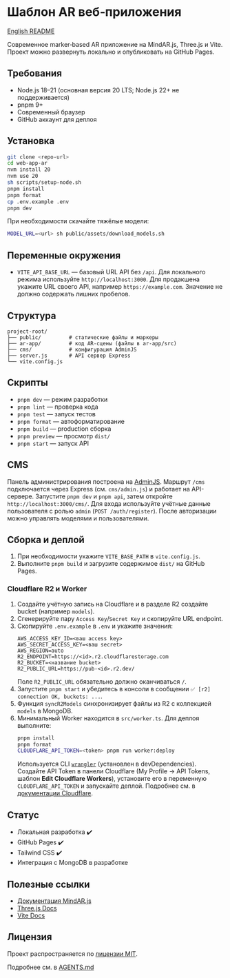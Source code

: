 # Шаблон AR веб‑приложения

[English README](./README.en.md)

Современное marker‑based AR приложение на MindAR.js, Three.js и Vite. Проект можно развернуть локально и опубликовать на GitHub Pages.

## Требования

- Node.js 18–21 (основная версия 20 LTS; Node.js 22+ не поддерживается)
- pnpm 9+
- Современный браузер
- GitHub аккаунт для деплоя

## Установка

```bash
git clone <repo-url>
cd web-app-ar
nvm install 20
nvm use 20
sh scripts/setup-node.sh
pnpm install
pnpm format
cp .env.example .env
pnpm dev
```

При необходимости скачайте тяжёлые модели:

```bash
MODEL_URL=<url> sh public/assets/download_models.sh
```

## Переменные окружения

- `VITE_API_BASE_URL` — базовый URL API без `/api`.
  Для локального режима используйте `http://localhost:3000`. Для продакшена укажите URL своего API, например `https://example.com`.
  Значение не должно содержать лишних пробелов.

## Структура

```plaintext
project-root/
├── public/         # статические файлы и маркеры
├── ar-app/         # код AR‑сцены (файлы в ar-app/src)
├── cms/            # конфигурация AdminJS
├── server.js       # API сервер Express
└── vite.config.js
```

## Скрипты

- `pnpm dev` — режим разработки
- `pnpm lint` — проверка кода
- `pnpm test` — запуск тестов
- `pnpm format` — автоформатирование
- `pnpm build` — production сборка
- `pnpm preview` — просмотр `dist/`
- `pnpm start` — запуск API

## CMS

Панель администрирования построена на [AdminJS](https://github.com/SoftwareBrothers/adminjs).
Маршрут `/cms` подключается через Express (см. `cms/admin.js`) и работает на API-сервере.
Запустите `pnpm dev` и `pnpm api`, затем откройте
`http://localhost:3000/cms/`.
Для входа используйте учётные данные пользователя с ролью `admin`
(`POST /auth/register`). После авторизации можно управлять моделями и
пользователями.

## Сборка и деплой

1. При необходимости укажите `VITE_BASE_PATH` в `vite.config.js`.
2. Выполните `pnpm build` и загрузите содержимое `dist/` на GitHub Pages.

### Cloudflare R2 и Worker

1. Создайте учётную запись на Cloudflare и в разделе R2 создайте bucket (например `models`).
2. Сгенерируйте пару `Access Key`/`Secret Key` и скопируйте URL endpoint.
3. Скопируйте `.env.example` в `.env` и укажите значения:
   ```
   AWS_ACCESS_KEY_ID=<ваш access key>
   AWS_SECRET_ACCESS_KEY=<ваш secret>
   AWS_REGION=auto
   R2_ENDPOINT=https://<id>.r2.cloudflarestorage.com
   R2_BUCKET=<название bucket>
   R2_PUBLIC_URL=https://pub-<id>.r2.dev/
   ```
   Поле `R2_PUBLIC_URL` обязательно должно оканчиваться `/`.
4. Запустите `pnpm start` и убедитесь в консоли в сообщении `✅ [r2] connection OK, buckets: ...`.
5. Функция `syncR2Models` синхронизирует файлы из R2 с коллекцией `models` в MongoDB.
6. Минимальный Worker находится в `src/worker.ts`. Для деплоя выполните:
   ```bash
   pnpm install
   pnpm format
   CLOUDFLARE_API_TOKEN=<token> pnpm run worker:deploy
   ```
   Используется CLI [`wrangler`](https://developers.cloudflare.com/workers/wrangler/) (установлен в devDependencies). Создайте API Token в панели Cloudflare (My Profile → API Tokens, шаблон **Edit Cloudflare Workers**), установите его в переменную `CLOUDFLARE_API_TOKEN` и запускайте деплой. Подробнее см. в [документации Cloudflare](https://developers.cloudflare.com/api/tokens/create/).

## Статус

- Локальная разработка ✔️
- GitHub Pages ✔️
- Tailwind CSS ✔️
- Интеграция с MongoDB в разработке

## Полезные ссылки

- [Документация MindAR.js](https://hiukim.github.io/mind-ar-js-doc/)
- [Three.js Docs](https://threejs.org/docs/)
- [Vite Docs](https://vitejs.dev/guide/)

## Лицензия

Проект распространяется по [лицензии MIT](./LICENSE).

Подробнее см. в [AGENTS.md](./AGENTS.md)
